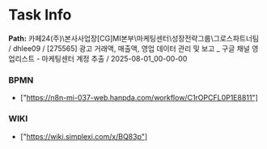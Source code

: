 # Task Info

**Path:** 카페24(주)\본사사업장\[CG]MI본부\마케팅센터\성장전략그룹\그로스파트너팀 / dhlee09 / [275565] 광고 거래액, 매출액, 영업 데이터 관리 및 보고 _ 구글 채널 영업리스트 - 마케팅센터 계정 추출 / 2025-08-01_00-00-00

### BPMN
- ["https://n8n-mi-037-web.hanpda.com/workflow/C1rOPCFL0P1E8811"]

### WIKI
- ["https://wiki.simplexi.com/x/BQ83p"]

